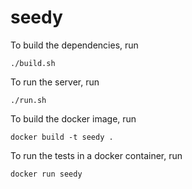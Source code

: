 # seedy

To build the dependencies, run

`./build.sh`

To run the server, run

`./run.sh`

To build the docker image, run

`docker build -t seedy .`

To run the tests in a docker container, run

`docker run seedy`
